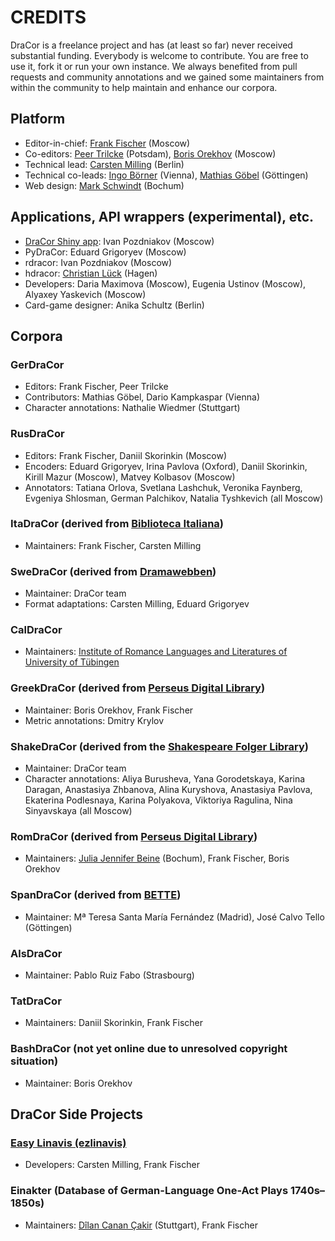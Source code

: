 # CREDITS

DraCor is a freelance project and has (at least so far) never received substantial funding. Everybody is welcome to contribute. You are free to use it, fork it or run your own instance. We always benefited from pull requests and community annotations and we gained some maintainers from within the community to help maintain and enhance our corpora.

## Platform

* Editor-in-chief: [Frank Fischer](https://lehkost.github.io/) (Moscow)
* Co-editors: [Peer Trilcke](https://www.uni-potsdam.de/de/lit-19-jhd/peertrilcke/) (Potsdam), [Boris Orekhov](http://nevmenandr.net/bo.php) (Moscow)
* Technical lead: [Carsten Milling](https://hashtable.de/) (Berlin)
* Technical co-leads: [Ingo Börner](https://www.oeaw.ac.at/acdh/team/current-team/ingo-boerner/) (Vienna), [Mathias Göbel](https://www.sub.uni-goettingen.de/en/contact/staff-a-z/staff-details/person/mathias-goebel/) (Göttingen)
* Web design: [Mark Schwindt](https://www.markschwindt.com/) (Bochum)

## Applications, API wrappers (experimental), etc.

* [DraCor Shiny app](https://shiny.dracor.org/): Ivan Pozdniakov (Moscow)
* PyDraCor: Eduard Grigoryev (Moscow)
* rdracor: Ivan Pozdniakov (Moscow)
* hdracor: [Christian Lück](https://www.fernuni-hagen.de/literatur/medienaesthetik/team/christianlueck.shtml) (Hagen)
* Developers: Daria Maximova (Moscow), Eugenia Ustinov (Moscow), Alyaxey Yaskevich (Moscow)
* Card-game designer: Anika Schultz (Berlin)

## Corpora

### GerDraCor
* Editors: Frank Fischer, Peer Trilcke
* Contributors: Mathias Göbel, Dario Kampkaspar (Vienna)
* Character annotations: Nathalie Wiedmer (Stuttgart)

### RusDraCor
* Editors: Frank Fischer, Daniil Skorinkin (Moscow)
* Encoders: Eduard Grigoryev, Irina Pavlova (Oxford), Daniil Skorinkin, Kirill Mazur (Moscow), Matvey Kolbasov (Moscow)
* Annotators: Tatiana Orlova, Svetlana Lashchuk, Veronika Faynberg, Evgeniya Shlosman, German Palchikov, Natalia Tyshkevich (all Moscow)

### ItaDraCor (derived from [Biblioteca Italiana](http://www.bibliotecaitaliana.it/))
* Maintainers: Frank Fischer, Carsten Milling

### SweDraCor (derived from [Dramawebben](https://litteraturbanken.se/dramawebben))
* Maintainer: DraCor team
* Format adaptations: Carsten Milling, Eduard Grigoryev

### CalDraCor
* Maintainers: [Institute of Romance Languages and Literatures of University of Tübingen](https://uni-tuebingen.de/fakultaeten/philosophische-fakultaet/fachbereiche/neuphilologie/romanisches-seminar/home/)

### GreekDraCor (derived from [Perseus Digital Library](http://www.perseus.tufts.edu/hopper/opensource/download))
* Maintainer: Boris Orekhov, Frank Fischer
* Metric annotations: Dmitry Krylov

### ShakeDraCor (derived from the [Shakespeare Folger Library](https://www.folgerdigitaltexts.org/))
* Maintainer: DraCor team
* Character annotations: Aliya Burusheva, Yana Gorodetskaya, Karina Daragan, Anastasiya Zhbanova, Alina Kuryshova, Anastasiya Pavlova, Ekaterina Podlesnaya, Karina Polyakova, Viktoriya Ragulina, Nina Sinyavskaya (all Moscow)

### RomDraCor (derived from [Perseus Digital Library](http://www.perseus.tufts.edu/hopper/opensource/download))
* Maintainers: [Julia Jennifer Beine](https://rub.academia.edu/JuliaJenniferBeine) (Bochum), Frank Fischer, Boris Orekhov

### SpanDraCor (derived from [BETTE](https://github.com/GHEDI/BETTE))
* Maintainer: Mª Teresa Santa María Fernández (Madrid), José Calvo Tello (Göttingen)

### AlsDraCor
* Maintainer: Pablo Ruiz Fabo (Strasbourg)

### TatDraCor
* Maintainers: Daniil Skorinkin, Frank Fischer

### BashDraCor (not yet online due to unresolved copyright situation)
* Maintainer: Boris Orekhov

## DraCor Side Projects

### [Easy Linavis (ezlinavis)](https://ezlinavis.dracor.org/)
* Developers: Carsten Milling, Frank Fischer

### Einakter (Database of German-Language One-Act Plays 1740s–1850s)
* Maintainers: [Dîlan Canan Çakir](https://www.ilw.uni-stuttgart.de/institut/team/Cakir-00001/) (Stuttgart), Frank Fischer

